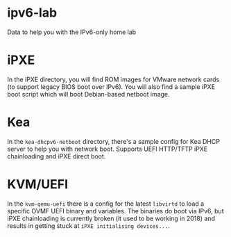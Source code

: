 # ipv6-lab
Data to help you with the IPv6-only home lab

# iPXE
In the iPXE directory, you will find ROM images for VMware network cards (to support legacy BIOS boot over IPv6). You will also find a sample iPXE boot script which will boot Debian-based netboot image.

# Kea
In the `kea-dhcpv6-netboot` directory, there's a sample config for Kea DHCP server to help you with network boot. Supports UEFI HTTP/TFTP iPXE chainloading and iPXE direct boot.

# KVM/UEFI
In the `kvm-qemu-uefi` there is a config for the latest `libvirtd` to load a specific OVMF UEFI binary and variables.
The binaries do boot via IPv6, but iPXE chainloading is currently broken (it used to be working in 2018) and results in getting stuck at `iPXE initialising devices...`.
